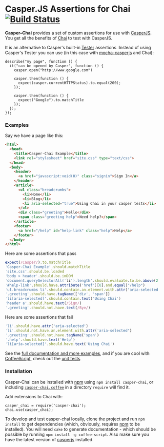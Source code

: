 # Casper.JS Assertions for Chai [![Build Status](https://secure.travis-ci.org/brianmhunt/casper-chai.png?branch=master)](https://travis-ci.org/brianmhunt/casper-chai)

**Casper–Chai** provides a set of custom assertions for use with [CasperJS][].
You get all the benefits of [Chai][] to test with CasperJS.

It is an alternative to Casper's built-in [Tester][] assertions.  Instead of using
Casper's Tester you can use (in this case with [mocha-casperjs][] and Chai):

    describe("my page", function () {
      it("can be opened by Casper", function () {
        casper.open("http://www.google.com")

        casper.then(function () {
          expect(casper.currentHTTPStatus).to.equal(200);
        });

        casper.then(function () {
          expect("Google").to.matchTitle
        });
      });
    });

### Examples

Say we have a page like this:

````html
<html>
  <head>
    <title>Casper-Chai Example</title>
    <link rel="stylesheet" href="site.css" type="text/css">
  </head>
  <body>
    <header>
      <a href="javascript:void(0)" class="signin">Sign In</a>
    </header>
    <article>
      <ul class="breadcrumbs">
        <li>Home</li>
        <li>Blog</li>
        <li aria-selected="true">Using Chai in your casper tests</li>
      </ul>
      <div class="greeting">Hello</div>
      <span class="greeting help">Need help?</span>
    </article>
    <footer>
      <a href="/help" id="help-link" class="help">Help</a>
    </footer>
  </body>
</html>
````

Here are some assertions that pass

````javascript
expect(/Casper/).to.matchTitle
'Casper-Chai Example'.should.matchTitle
'site.css'.should.be.loaded
'body > header'.should.be.inDOM
'document.querySelectorAll('li').length'.should.evaluate.to.be.above(2)
'#help-link'.should.have.attribute('href')[0].and.equal("/help")
'ul.breadcrumbs li'.should.contain.an.element.with.attr('aria-selected')
'.greeting'.should.have.tagName(['div', 'span'])
'li[aria-selected]'.should.contain.text('Using Chai')
'header a'.should.have.text(/Sign/)
'.greeting'.should.not.have.text(/Bye/)
````

Here are some assertions that fail

````javascript
'li'.should.have.attr('aria-selected')
'li'.should.not.have.an.element.with.attr('aria-selected')
'.greeting'.should.not.have.tagName('span')
'.help'.should.have.text('Help')
'li[aria-selected]'.should.have.text('Using Chai')
````

See the [full documentation and more examples](https://github.com/brianmhunt/casper-chai/blob/master/docs/casper-chai.md), and if you are cool with
[CoffeeScript](http://coffeescript.org/), check out the [unit
tests](https://github.com/brianmhunt/casper-chai/blob/master/test/common.coffee).


### Installation

Casper-Chai can be installed with [npm][] using `npm install casper-chai`, or
including
[`casper-chai.coffee`](https://raw.github.com/brianmhunt/casper-chai/master/lib/casper-chai.coffee)
in a directory `require` will find it.

Add extensions to Chai with:

    casper_chai = require('casper-chai');
    chai.use(casper_chai);

To develop and test casper-chai locally, clone the project and run `npm install` to get dependencies
(which, obviously, requires [npm][] to be installed). You will need `cake` to generate documentation - which should be possible by running `npm install -g coffee-script`. Also make sure you have the latest version of [casperjs][] installed.

[CasperJS]: http://casperjs.org/
[Chai]: http://chaijs.com/
[Mocha]: http://visionmedia.github.com/mocha/
[mocha-casperjs]: http://github.com/nathanboktae/mocha-casperjs
[npm]: https://npmjs.org/
[Tester]: http://casperjs.org/api.html#tester

